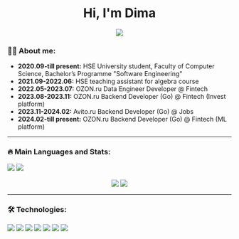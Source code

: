 <div id="header" align="center">
  <h1>
    <b>Hi, I'm Dima</b>
  </h1>
  <div id="badges" >
    <a href="https://t.me/DmitriyShagarov">
      <img src="https://img.shields.io/badge/Telegram-2CA5E0?style=for-the-badge&logo=telegram&logoColor=white"/>
    </a>
  </div>
</div>

### 👨‍💻 About me:
* **2020.09-till present:** HSE University student, Faculty of Computer Science, Bachelor’s Programme "Software Engineering"
* **2021.09-2022.06:** HSE teaching assistant for algebra course
* **2022.05-2023.07:** OZON.ru Data Engineer Developer @ Fintech
* **2023.08-2023.11:** OZON.ru Backend Developer (Go) @ Fintech (Invest platform)
* **2023.11-2024.02:** Avito.ru Backend Developer (Go) @ Jobs
* **2024.02-till present:** OZON.ru Backend Developer (Go) @ Fintech (ML platform)
---
### 🔥 Main Languages and Stats:
<div>
  <img src="https://img.shields.io/badge/go-%2300ADD8.svg?style=for-the-badge&logo=go&logoColor=white"/>
  <img src="https://img.shields.io/badge/python-3670A0?style=for-the-badge&logo=python&logoColor=ffdd54"/>
</div>

<div align="center">
  <br>
    <img src="https://github-readme-stats-git-masterrstaa-rickstaa.vercel.app/api/top-langs/?username=DmitySH&langs_count=4&hide=jupyter%20notebook,javascript,html&exclude_repo=team-up,java-jigsaw-hw5,AaDS-contests,java-mapper-hw4,java-cardsharps-hw3,java-DAG-hw2"/>
    <img src="https://github-readme-stats.vercel.app/api?username=DmitySH&show_icons=true&count_private=true&include_all_commits=true&line_height=33"/>
    </br>
</div>

---
### 🛠 Technologies:
<div>
  <img src="https://img.shields.io/badge/git-%23F05033.svg?style=for-the-badge&logo=git&logoColor=white"/>
  <img src="https://img.shields.io/badge/docker-%230db7ed.svg?style=for-the-badge&logo=docker&logoColor=white"/>
  <img src="https://img.shields.io/badge/Apache%20Kafka-000?style=for-the-badge&logo=apachekafka"/>
  <img src="https://img.shields.io/badge/postgres-%23316192.svg?style=for-the-badge&logo=postgresql&logoColor=white"/>
  <img src="https://img.shields.io/badge/gRPC-ff1709?style=for-the-badge&logoColor=white&color=blue&labelColor=gray"/>
  <img src="https://img.shields.io/badge/REST&nbsp;API-ff1709?style=for-the-badge&logoColor=white&color=darkgreen&labelColor=gray"/>
  <img src="https://img.shields.io/badge/jupyter-%239A1F00.svg?style=for-the-badge&logo=jupyter&logoColor=white"/>
</div>
